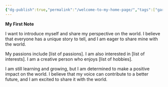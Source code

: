 ```yaml
---
{"dg-publish":true,"permalink":"/welcome-to-my-home-page/","tags":["gardenEntry"]}
---
```




**My First Note**

I want to introduce myself and share my perspective on the world. I believe that everyone has a unique story to tell, and I am eager to share mine with the world.

My passions include [list of passions]. I am also interested in [list of interests]. I am a creative person who enjoys [list of hobbies].

I am still learning and growing, but I am determined to make a positive impact on the world. I believe that my voice can contribute to a better future, and I am excited to share it with the world.

